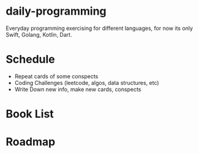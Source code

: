 # daily-programming



Everyday programming exercising for different languages, for now its only Swift, Golang, Kotlin, Dart.


# Schedule

 - Repeat cards of some conspects
 - Coding Challenges (leetcode, algos, data structures, etc)
 - Write Down new info, make new cards, conspects

# Book List

# Roadmap
